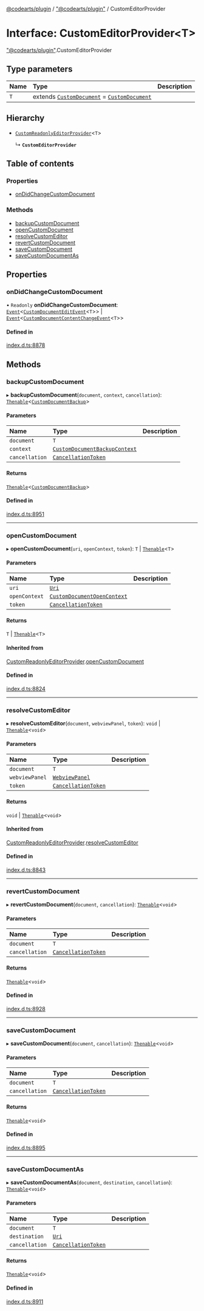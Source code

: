 [@codearts/plugin](../README.md) / ["@codearts/plugin"](../modules/_codearts_plugin_.md) / CustomEditorProvider

# Interface: CustomEditorProvider<T\>

["@codearts/plugin"](../modules/_codearts_plugin_.md).CustomEditorProvider

## Type parameters

| Name | Type | Description |
| :------ | :------ | :------ |
| `T` | extends [`CustomDocument`](codearts_plugin_.CustomDocument.md) = [`CustomDocument`](codearts_plugin_.CustomDocument.md) |  |

## Hierarchy

- [`CustomReadonlyEditorProvider`](codearts_plugin_.CustomReadonlyEditorProvider.md)<`T`\>

  ↳ **`CustomEditorProvider`**

## Table of contents

### Properties

- [onDidChangeCustomDocument](codearts_plugin_.CustomEditorProvider.md#ondidchangecustomdocument)

### Methods

- [backupCustomDocument](codearts_plugin_.CustomEditorProvider.md#backupcustomdocument)
- [openCustomDocument](codearts_plugin_.CustomEditorProvider.md#opencustomdocument)
- [resolveCustomEditor](codearts_plugin_.CustomEditorProvider.md#resolvecustomeditor)
- [revertCustomDocument](codearts_plugin_.CustomEditorProvider.md#revertcustomdocument)
- [saveCustomDocument](codearts_plugin_.CustomEditorProvider.md#savecustomdocument)
- [saveCustomDocumentAs](codearts_plugin_.CustomEditorProvider.md#savecustomdocumentas)

## Properties

### onDidChangeCustomDocument

• `Readonly` **onDidChangeCustomDocument**: [`Event`](codearts_plugin_.Event.md)<[`CustomDocumentEditEvent`](codearts_plugin_.CustomDocumentEditEvent.md)<`T`\>\> \| [`Event`](codearts_plugin_.Event.md)<[`CustomDocumentContentChangeEvent`](codearts_plugin_.CustomDocumentContentChangeEvent.md)<`T`\>\>

#### Defined in

[index.d.ts:8878](https://github.com/huaweicloud/cloudide-plugin-api/blob/b58031b/index.d.ts#L8878)

## Methods

### backupCustomDocument

▸ **backupCustomDocument**(`document`, `context`, `cancellation`): [`Thenable`](Thenable.md)<[`CustomDocumentBackup`](codearts_plugin_.CustomDocumentBackup.md)\>

#### Parameters

| Name | Type | Description |
| :------ | :------ | :------ |
| `document` | `T` |  |
| `context` | [`CustomDocumentBackupContext`](codearts_plugin_.CustomDocumentBackupContext.md) |  |
| `cancellation` | [`CancellationToken`](codearts_plugin_.CancellationToken.md) |  |

#### Returns

[`Thenable`](Thenable.md)<[`CustomDocumentBackup`](codearts_plugin_.CustomDocumentBackup.md)\>

#### Defined in

[index.d.ts:8951](https://github.com/huaweicloud/cloudide-plugin-api/blob/b58031b/index.d.ts#L8951)

___

### openCustomDocument

▸ **openCustomDocument**(`uri`, `openContext`, `token`): `T` \| [`Thenable`](Thenable.md)<`T`\>

#### Parameters

| Name | Type | Description |
| :------ | :------ | :------ |
| `uri` | [`Uri`](../classes/codearts_plugin_.Uri.md) |  |
| `openContext` | [`CustomDocumentOpenContext`](codearts_plugin_.CustomDocumentOpenContext.md) |  |
| `token` | [`CancellationToken`](codearts_plugin_.CancellationToken.md) |  |

#### Returns

`T` \| [`Thenable`](Thenable.md)<`T`\>

#### Inherited from

[CustomReadonlyEditorProvider](codearts_plugin_.CustomReadonlyEditorProvider.md).[openCustomDocument](codearts_plugin_.CustomReadonlyEditorProvider.md#opencustomdocument)

#### Defined in

[index.d.ts:8824](https://github.com/huaweicloud/cloudide-plugin-api/blob/b58031b/index.d.ts#L8824)

___

### resolveCustomEditor

▸ **resolveCustomEditor**(`document`, `webviewPanel`, `token`): `void` \| [`Thenable`](Thenable.md)<`void`\>

#### Parameters

| Name | Type | Description |
| :------ | :------ | :------ |
| `document` | `T` |  |
| `webviewPanel` | [`WebviewPanel`](codearts_plugin_.WebviewPanel.md) |  |
| `token` | [`CancellationToken`](codearts_plugin_.CancellationToken.md) |  |

#### Returns

`void` \| [`Thenable`](Thenable.md)<`void`\>

#### Inherited from

[CustomReadonlyEditorProvider](codearts_plugin_.CustomReadonlyEditorProvider.md).[resolveCustomEditor](codearts_plugin_.CustomReadonlyEditorProvider.md#resolvecustomeditor)

#### Defined in

[index.d.ts:8843](https://github.com/huaweicloud/cloudide-plugin-api/blob/b58031b/index.d.ts#L8843)

___

### revertCustomDocument

▸ **revertCustomDocument**(`document`, `cancellation`): [`Thenable`](Thenable.md)<`void`\>

#### Parameters

| Name | Type | Description |
| :------ | :------ | :------ |
| `document` | `T` |  |
| `cancellation` | [`CancellationToken`](codearts_plugin_.CancellationToken.md) |  |

#### Returns

[`Thenable`](Thenable.md)<`void`\>

#### Defined in

[index.d.ts:8928](https://github.com/huaweicloud/cloudide-plugin-api/blob/b58031b/index.d.ts#L8928)

___

### saveCustomDocument

▸ **saveCustomDocument**(`document`, `cancellation`): [`Thenable`](Thenable.md)<`void`\>

#### Parameters

| Name | Type | Description |
| :------ | :------ | :------ |
| `document` | `T` |  |
| `cancellation` | [`CancellationToken`](codearts_plugin_.CancellationToken.md) |  |

#### Returns

[`Thenable`](Thenable.md)<`void`\>

#### Defined in

[index.d.ts:8895](https://github.com/huaweicloud/cloudide-plugin-api/blob/b58031b/index.d.ts#L8895)

___

### saveCustomDocumentAs

▸ **saveCustomDocumentAs**(`document`, `destination`, `cancellation`): [`Thenable`](Thenable.md)<`void`\>

#### Parameters

| Name | Type | Description |
| :------ | :------ | :------ |
| `document` | `T` |  |
| `destination` | [`Uri`](../classes/codearts_plugin_.Uri.md) |  |
| `cancellation` | [`CancellationToken`](codearts_plugin_.CancellationToken.md) |  |

#### Returns

[`Thenable`](Thenable.md)<`void`\>

#### Defined in

[index.d.ts:8911](https://github.com/huaweicloud/cloudide-plugin-api/blob/b58031b/index.d.ts#L8911)
